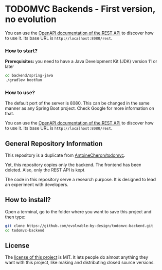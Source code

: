 # TODOMVC Backends - First version, no evolution

You can use the [OpenAPI documentation of the REST API](/openapi.yml) to discover how to use it. Its base URL is `http://localhost:8080/rest`. 

### How to start?

**Prerequisites:** you need to have a Java Development Kit (JDK) version 11 or later

```bash
cd backend/spring-java
./gradlew bootRun
```

### How to use?

The default port of the server is 8080. This can be changed in the same manner as any Spring Boot project. Check Google for more information on that.

You can use the [OpenAPI documentation of the REST API](/openapi.yml) to discover how to use it. Its base URL is `http://localhost:8080/rest`.


## General Repository Information

This repository is a duplicate from [AntoineCheron/todomvc](https://github.com/AntoineCheron/todomvc).

Yet, this repository copies only the backend. The frontend has been deleted. Also, only the REST API is kept.

The code in this repository serve a research purpose. It is designed to lead an experiment with developers.

## How to install?

Open a terminal, go to the folder where you want to save this project and then type:

```sh
git clone https://github.com/evolvable-by-design/todomvc-backend.git
cd todomvc-backend
```

## License

The [license of this project](./LICENSE.txt) is MIT. It lets people do almost anything they want with this project, like making and distributing closed source versions.
